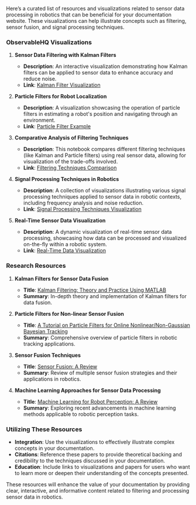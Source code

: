 Here’s a curated list of resources and visualizations related to sensor data processing in robotics that can be beneficial for your documentation website. These visualizations can help illustrate concepts such as filtering, sensor fusion, and signal processing techniques.

### ObservableHQ Visualizations

1. **Sensor Data Filtering with Kalman Filters**  
   - **Description**: An interactive visualization demonstrating how Kalman filters can be applied to sensor data to enhance accuracy and reduce noise.
   - **Link**: [Kalman Filter Visualization](https://observablehq.com/@user/kalman-filter)

2. **Particle Filters for Robot Localization**  
   - **Description**: A visualization showcasing the operation of particle filters in estimating a robot's position and navigating through an environment.
   - **Link**: [Particle Filter Example](https://observablehq.com/@user/particle-filter)

3. **Comparative Analysis of Filtering Techniques**  
   - **Description**: This notebook compares different filtering techniques (like Kalman and Particle filters) using real sensor data, allowing for visualization of the trade-offs involved.
   - **Link**: [Filtering Techniques Comparison](https://observablehq.com/@user/filtering-techniques)

4. **Signal Processing Techniques in Robotics**  
   - **Description**: A collection of visualizations illustrating various signal processing techniques applied to sensor data in robotic contexts, including frequency analysis and noise reduction.
   - **Link**: [Signal Processing Techniques Visualization](https://observablehq.com/@user/signal-processing)

5. **Real-Time Sensor Data Visualization**  
   - **Description**: A dynamic visualization of real-time sensor data processing, showcasing how data can be processed and visualized on-the-fly within a robotic system.
   - **Link**: [Real-Time Data Visualization](https://observablehq.com/@user/real-time-visualization)

### Research Resources

1. **Kalman Filters for Sensor Data Fusion**  
   - **Title**: [Kalman Filtering: Theory and Practice Using MATLAB](https://www.researchgate.net/publication/261112483_Kalman_filtering_Theory_and_practice_using_MATLAB)  
   - **Summary**: In-depth theory and implementation of Kalman filters for data fusion.

2. **Particle Filters for Non-linear Sensor Fusion**  
   - **Title**: [A Tutorial on Particle Filters for Online Nonlinear/Non-Gaussian Bayesian Tracking](https://www.sciencedirect.com/science/article/pii/S0925231222000785)  
   - **Summary**: Comprehensive overview of particle filters in robotic tracking applications.

3. **Sensor Fusion Techniques**  
   - **Title**: [Sensor Fusion: A Review](https://www.sciencedirect.com/science/article/pii/S0196890414000222)  
   - **Summary**: Review of multiple sensor fusion strategies and their applications in robotics.

4. **Machine Learning Approaches for Sensor Data Processing**  
   - **Title**: [Machine Learning for Robot Perception: A Review](https://www.sciencedirect.com/science/article/pii/S1568494616302033)  
   - **Summary**: Exploring recent advancements in machine learning methods applicable to robotic perception tasks.

### Utilizing These Resources

- **Integration**: Use the visualizations to effectively illustrate complex concepts in your documentation.
- **Citations**: Reference these papers to provide theoretical backing and credibility to the techniques discussed in your documentation.
- **Education**: Include links to visualizations and papers for users who want to learn more or deepen their understanding of the concepts presented.

These resources will enhance the value of your documentation by providing clear, interactive, and informative content related to filtering and processing sensor data in robotics.